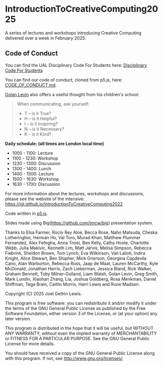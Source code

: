 # IntroductionToCreativeComputing2025

A series of lectures and workshops introducing Creative Computing delivered over a week in February 2025.

## Code of Conduct

You can find the UAL Disciplinary Code For Students here: [Disciplinary Code For Students](https://www.arts.ac.uk/study-at-ual/academic-regulations/student-regulations/disciplinary-code-for-students)

You can find our code of conduct, cloned from p5.js, here: [CODE_OF_CONDUCT.md](CODE_OF_CONDUCT.md).

[Golan Levin](http://flong.com) also offers a useful thought from his children's school:

> When communicating, ask yourself:
>
> - T – is it True?
> - H – is it Helpful?
> - I – is it Inspiring?
> - N – is it Necessary?
> - K – is it Kind?

**Daily schedule: (all times are London local time)**

- 1000 - 1100: Lecture
- 1100 - 1230: Workshop
- 1230 - 1300: Discussion
- 1300 - 1400: Lunch
- 1400 - 1500: Lecture
- 1500 - 1630: Workshop
- 1630 - 1700: Discussion

For more information about the lectures, workshops and discussions, please see the website of the intensive: <https://jgl.github.io/IntroductionToCreativeComputing2022>

Code written in [p5.js](https://p5js.org/).

Slides made using Big(https://github.com/tmcw/big)</a> presentation system.</p>

Thanks to Elsa Farmer, Rocio Rey Aloe, Becca Rose, Naho Matsuda, Cheska Lotherington, Herman Ho, Val Toro, Murad Khan, Matthew Plummer Fernandez, Alex Fefegha, Anna Troisi, Ben Kelly, Cathy Hoste, Charlotte Webb, Julia Makivic, Kenneth Lim, Matt Jarvis, Melisa Simpson, Rebecca Fiebrink, Sheldon Brown, Tom Lynch, Eva Wilkinson, Vali Lalioti, Indira Knight, Alice Stewart, Ben Stopher, Mick Grierson, Georgina Capdevila Cano, Alan Warburton, Rebecca Ross, Jaap de Maat, Lauren McCarthy, Kyle McDonald, Jonathan Harris, Zach Lieberman, Jessica Bland, Rick Walker, Graham Bennett, Toby Milner-Gulland, Liam Walsh, Golan Levin, Greg Smith, Mark Lundin, Xiaohan Zhang, Lia, Joshua Goldberg, Rosa Menkman, Daniel Shiffman, Tega Brain, Caitlin Morris, Harri Lewis and Rune Madsen.

Copyright (C) 2025 Joel Gethin Lewis.

This program is free software: you can redistribute it and/or modify it under the terms of the GNU General Public License as published by the Free Software Foundation, either version 3 of the License, or (at your option) any later version.

This program is distributed in the hope that it will be useful, but WITHOUT ANY WARRANTY; without even the implied warranty of MERCHANTABILITY or FITNESS FOR A PARTICULAR PURPOSE. See the GNU General Public License for more details.

You should have received a copy of the GNU General Public License along with this program. If not, see <http://www.gnu.org/licenses/>.
